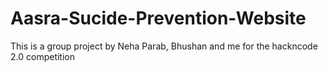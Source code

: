 # Aasra-Sucide-Prevention-Website
This is a group project by Neha Parab, Bhushan and me for the hackncode 2.0 competition
